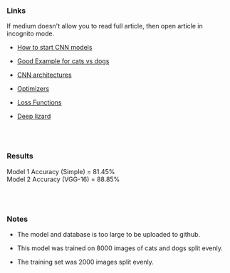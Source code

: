 ### Links
If medium doesn't allow you to read full article, then open article in incognito mode.

- [How to start CNN models](https://towardsdatascience.com/a-guide-to-an-efficient-way-to-build-neural-network-architectures-part-ii-hyper-parameter-42efca01e5d7)

- [Good Example for cats vs dogs](https://data-flair.training/blogs/cats-dogs-classification-deep-learning-project-beginners/)

- [CNN architectures](https://towardsdatascience.com/illustrated-10-cnn-architectures-95d78ace614d)

- [Optimizers](https://towardsdatascience.com/optimizers-for-training-neural-network-59450d71caf6)

- [Loss Functions](https://machinelearningmastery.com/how-to-choose-loss-functions-when-training-deep-learning-neural-networks/)

- [Deep lizard](https://deeplizard.com/learn/video/RznKVRTFkBY)


<br/><br/>

### Results

Model 1 Accuracy (Simple) = 81.45%\
Model 2 Accuracy (VGG-16) = 88.85%



<br/><br/>

### Notes

- The model and database is too large to be uploaded to github. 

- This model was trained on 8000 images of cats and dogs split evenly.

- The training set was 2000 images split evenly.
